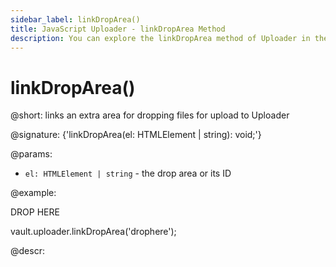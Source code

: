 ```yaml
---
sidebar_label: linkDropArea()
title: JavaScript Uploader - linkDropArea Method 
description: You can explore the linkDropArea method of Uploader in the documentation of the DHTMLX JavaScript UI library. Browse developer guides and API reference, try out code examples and live demos, and download a free 30-day evaluation version of DHTMLX Suite 7.
---
```


# linkDropArea()

@short: links an extra area for dropping files for upload to Uploader

@signature: {'linkDropArea(el: HTMLElement | string): void;'}

@params:
- `el: HTMLElement | string` - the drop area or its ID

@example:
<div id="drophere">DROP HERE</div>

vault.uploader.linkDropArea('drophere');

@descr:
